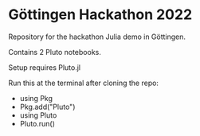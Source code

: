 # Göttingen Hackathon 2022
Repository for the hackathon Julia demo in Göttingen.

Contains 2 Pluto notebooks.

Setup requires Pluto.jl

Run this at the terminal after cloning the repo:
- using Pkg
- Pkg.add("Pluto")
- using Pluto
- Pluto.run()
